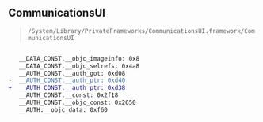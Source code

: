 ## CommunicationsUI

> `/System/Library/PrivateFrameworks/CommunicationsUI.framework/CommunicationsUI`

```diff

   __DATA_CONST.__objc_imageinfo: 0x8
   __DATA_CONST.__objc_selrefs: 0x4a8
   __AUTH_CONST.__auth_got: 0xd08
-  __AUTH_CONST.__auth_ptr: 0xd40
+  __AUTH_CONST.__auth_ptr: 0xd38
   __AUTH_CONST.__const: 0x2f18
   __AUTH_CONST.__objc_const: 0x2650
   __AUTH.__objc_data: 0xf60

```
